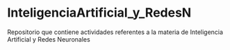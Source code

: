 # InteligenciaArtificial_y_RedesN
Repositorio que contiene actividades referentes a la materia de Inteligencia Artificial y Redes Neuronales
